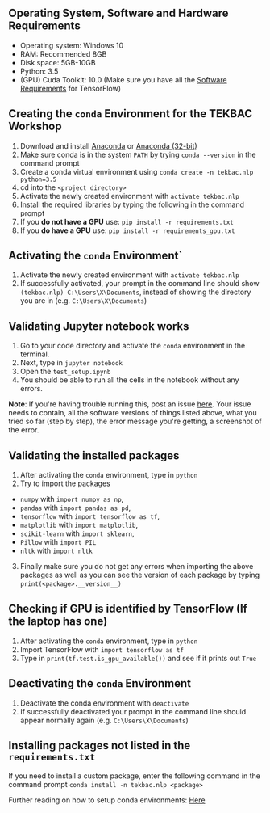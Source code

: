 ## Operating System, Software and Hardware Requirements
* Operating system: Windows 10
* RAM: Recommended 8GB
* Disk space: 5GB-10GB
* Python: 3.5
* (GPU) Cuda Toolkit: 10.0 (Make sure you have all the [Software Requirements](https://www.tensorflow.org/install/gpu) for TensorFlow)

## Creating the `conda` Environment for the TEKBAC Workshop

1. Download and install [Anaconda](https://repo.continuum.io/archive/Anaconda3-4.2.0-Windows-x86_64.exe) or [Anaconda (32-bit)](https://repo.continuum.io/archive/Anaconda3-4.2.0-Windows-x86.exe)
2. Make sure conda is in the system `PATH` by trying `conda --version` in the command prompt
3. Create a conda virtual environment using `conda create -n tekbac.nlp python=3.5`
4. cd into the `<project directory>`
5. Activate the newly created environment with `activate tekbac.nlp`
6. Install the required libraries by typing the following in the command prompt
7. If you **do not have a GPU** use: `pip install -r requirements.txt`
8. If you **do have a GPU** use: `pip install -r requirements_gpu.txt`

## Activating the `conda` Environment`
1. Activate the newly created environment with `activate tekbac.nlp`
2. If successfully activated, your prompt in the command line should show `(tekbac.nlp) C:\Users\X\Documents`, instead of showing the directory you are in (e.g. `C:\Users\X\Documents`)

## Validating Jupyter notebook works
1. Go to your code directory and activate the `conda` environment in the terminal.
2. Next, type in `jupyter notebook`
3. Open the `test_setup.ipynb`
4. You should be able to run all the cells in the notebook without any errors. 

**Note**: If you're having trouble running this, post an issue [here](https://github.com/thushv89/tekbac_nlp_course/issues). Your issue needs to contain, all the software versions of things listed above, what you tried so far (step by step), the error message you're getting, a screenshot of the error.

## Validating the installed packages
1. After activating the `conda` environment, type in `python`
2. Try to import the packages 
  * `numpy` with `import numpy as np`, 
  * `pandas` with `import pandas as pd`, 
  * `tensorflow` with `import tensorflow as tf`, 
  * `matplotlib` with `import matplotlib`, 
  * `scikit-learn` with `import sklearn`, 
  * `Pillow` with `import PIL`
  * `nltk` with `import nltk`
3. Finally make sure you do not get any errors when importing the above packages as well as you can see the version of each package by typing `print(<package>.__version__)`

## Checking if GPU is identified by TensorFlow (If the laptop has one)
1. After activating the `conda` environment, type in `python`
2. Import TensorFlow with `import tensorflow as tf`
2. Type in `print(tf.test.is_gpu_available())` and see if it prints out `True`

## Deactivating the `conda` Environment
1. Deactivate the conda environment with `deactivate`
2. If successfully deactivated your prompt in the command line should appear normally again (e.g. `C:\Users\X\Documents`)

## Installing packages not listed in the `requirements.txt`

If you need to install a custom package, enter the following command in the command prompt `conda install -n tekbac.nlp <package>`



Further reading on how to setup conda environments: [Here](https://uoa-eresearch.github.io/eresearch-cookbook/recipe/2014/11/20/conda/)
